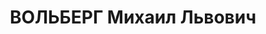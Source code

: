 ---
title: ВОЛЬБЕРГ Михаил Львович
description: "Род. в 1889, г. [Ростов-на-Дону?], русский, член ВКП(б) с 1919г. Проживал:\
  \ г. Ростов-на-Дону. Заместитель председателя Ростовского Горсовета. \n  Арестован\
  \ УНКВД АЧК 17.01.1937. Обв. по ст.ст. 58-7, 58-8, 58-11 УК РСФСР за участие в контрреволюционной\
  \ организации. Приговор: выездная сессия ВК ВС СССР в г. Ростове-на-Дону, 15.06.1937\
  \ – ВМН. Расстрелян 15.06.1937, в г.Ростове-на-Дону. \n  Реабилитирован ВК ВС СССР\
  \ 26.07.1957 за отсутствием состава преступления"
---